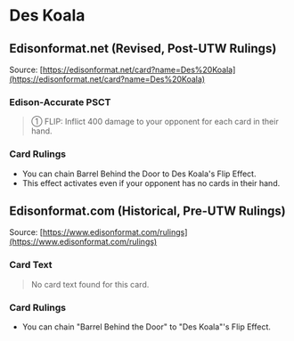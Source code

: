 # Des Koala

## Edisonformat.net (Revised, Post-UTW Rulings)

Source: [https://edisonformat.net/card?name=Des%20Koala](https://edisonformat.net/card?name=Des%20Koala)

### Edison-Accurate PSCT

> ① FLIP: Inflict 400 damage to your opponent for each card in their hand.

### Card Rulings

*   You can chain Barrel Behind the Door to Des Koala's Flip Effect.
*   This effect activates even if your opponent has no cards in their hand.


## Edisonformat.com (Historical, Pre-UTW Rulings)

Source: [https://www.edisonformat.com/rulings](https://www.edisonformat.com/rulings)

### Card Text

> No card text found for this card.

### Card Rulings

*   You can chain "Barrel Behind the Door" to "Des Koala"'s Flip Effect.


